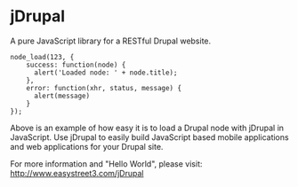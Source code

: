 jDrupal
=======

A pure JavaScript library for a RESTful Drupal website.

```
node_load(123, {
    success: function(node) {
      alert('Loaded node: ' + node.title);
    },
    error: function(xhr, status, message) {
      alert(message)
    }
});
```

Above is an example of how easy it is to load a Drupal node with jDrupal
in JavaScript. Use jDrupal to easily build JavaScript based mobile applications
and web applications for your Drupal site.

For more information and "Hello World", please visit: http://www.easystreet3.com/jDrupal
